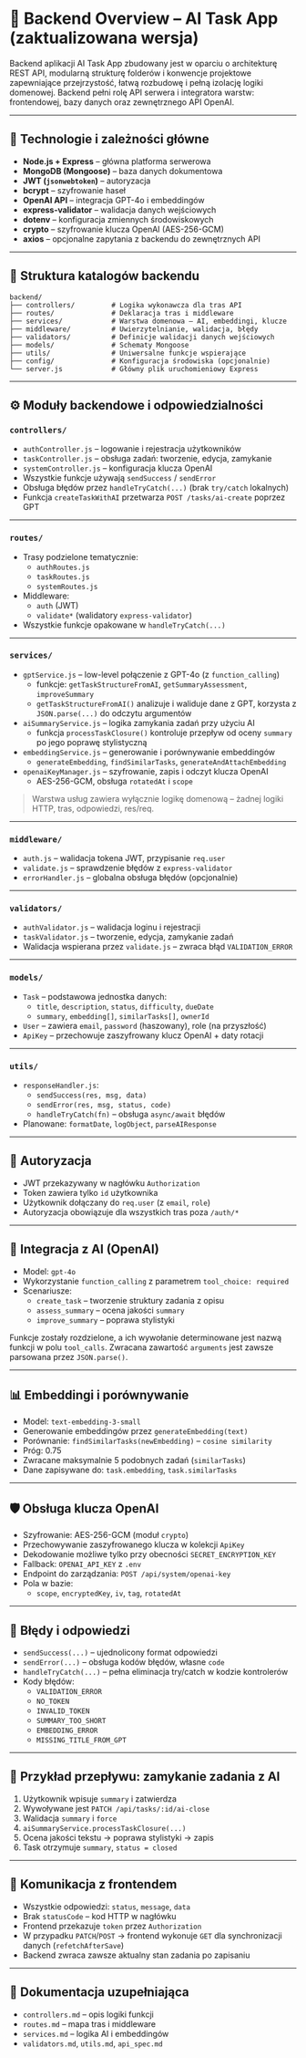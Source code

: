 # 🧱 Backend Overview – AI Task App (zaktualizowana wersja)

Backend aplikacji AI Task App zbudowany jest w oparciu o architekturę REST API, modularną strukturę folderów i konwencje projektowe zapewniające przejrzystość, łatwą rozbudowę i pełną izolację logiki domenowej. Backend pełni rolę API serwera i integratora warstw: frontendowej, bazy danych oraz zewnętrznego API OpenAI.

---

## 🔧 Technologie i zależności główne

- **Node.js + Express** – główna platforma serwerowa
- **MongoDB (Mongoose)** – baza danych dokumentowa
- **JWT (`jsonwebtoken`)** – autoryzacja
- **bcrypt** – szyfrowanie haseł
- **OpenAI API** – integracja GPT-4o i embeddingów
- **express-validator** – walidacja danych wejściowych
- **dotenv** – konfiguracja zmiennych środowiskowych
- **crypto** – szyfrowanie klucza OpenAI (AES-256-GCM)
- **axios** – opcjonalne zapytania z backendu do zewnętrznych API

---

## 📁 Struktura katalogów backendu

```
backend/
├── controllers/         # Logika wykonawcza dla tras API
├── routes/              # Deklaracja tras i middleware
├── services/            # Warstwa domenowa – AI, embeddingi, klucze
├── middleware/          # Uwierzytelnianie, walidacja, błędy
├── validators/          # Definicje walidacji danych wejściowych
├── models/              # Schematy Mongoose
├── utils/               # Uniwersalne funkcje wspierające
├── config/              # Konfiguracja środowiska (opcjonalnie)
└── server.js            # Główny plik uruchomieniowy Express
```

---

## ⚙️ Moduły backendowe i odpowiedzialności

### `controllers/`

- `authController.js` – logowanie i rejestracja użytkowników
- `taskController.js` – obsługa zadań: tworzenie, edycja, zamykanie
- `systemController.js` – konfiguracja klucza OpenAI
- Wszystkie funkcje używają `sendSuccess` / `sendError`
- Obsługa błędów przez `handleTryCatch(...)` (brak `try/catch` lokalnych)
- Funkcja `createTaskWithAI` przetwarza `POST /tasks/ai-create` poprzez GPT

---

### `routes/`

- Trasy podzielone tematycznie:
  - `authRoutes.js`
  - `taskRoutes.js`
  - `systemRoutes.js`
- Middleware:
  - `auth` (JWT)
  - `validate*` (walidatory `express-validator`)
- Wszystkie funkcje opakowane w `handleTryCatch(...)`

---

### `services/`

- `gptService.js` – low-level połączenie z GPT-4o (z `function_calling`)
  - funkcje: `getTaskStructureFromAI`, `getSummaryAssessment`, `improveSummary`
  - `getTaskStructureFromAI()` analizuje i waliduje dane z GPT, korzysta z `JSON.parse(...)` do odczytu argumentów
- `aiSummaryService.js` – logika zamykania zadań przy użyciu AI
  - funkcja `processTaskClosure()` kontroluje przepływ od oceny `summary` po jego poprawę stylistyczną
- `embeddingService.js` – generowanie i porównywanie embeddingów
  - `generateEmbedding`, `findSimilarTasks`, `generateAndAttachEmbedding`
- `openaiKeyManager.js` – szyfrowanie, zapis i odczyt klucza OpenAI
  - AES-256-GCM, obsługa `rotatedAt` i `scope`

> Warstwa usług zawiera wyłącznie logikę domenową – żadnej logiki HTTP, tras, odpowiedzi, res/req.

---

### `middleware/`

- `auth.js` – walidacja tokena JWT, przypisanie `req.user`
- `validate.js` – sprawdzenie błędów z `express-validator`
- `errorHandler.js` – globalna obsługa błędów (opcjonalnie)

---

### `validators/`

- `authValidator.js` – walidacja loginu i rejestracji
- `taskValidator.js` – tworzenie, edycja, zamykanie zadań
- Walidacja wspierana przez `validate.js` – zwraca błąd `VALIDATION_ERROR`

---

### `models/`

- `Task` – podstawowa jednostka danych:
  - `title`, `description`, `status`, `difficulty`, `dueDate`
  - `summary`, `embedding[]`, `similarTasks[]`, `ownerId`
- `User` – zawiera `email`, `password` (haszowany), role (na przyszłość)
- `ApiKey` – przechowuje zaszyfrowany klucz OpenAI + daty rotacji

---

### `utils/`

- `responseHandler.js`:
  - `sendSuccess(res, msg, data)`
  - `sendError(res, msg, status, code)`
  - `handleTryCatch(fn)` – obsługa `async/await` błędów
- Planowane: `formatDate`, `logObject`, `parseAIResponse`

---

## 🔐 Autoryzacja

- JWT przekazywany w nagłówku `Authorization`
- Token zawiera tylko `id` użytkownika
- Użytkownik dołączany do `req.user` (z `email`, `role`)
- Autoryzacja obowiązuje dla wszystkich tras poza `/auth/*`

---

## 🤖 Integracja z AI (OpenAI)

- Model: `gpt-4o`
- Wykorzystanie `function_calling` z parametrem `tool_choice: required`
- Scenariusze:
  - `create_task` – tworzenie struktury zadania z opisu
  - `assess_summary` – ocena jakości `summary`
  - `improve_summary` – poprawa stylistyki

Funkcje zostały rozdzielone, a ich wywołanie determinowane jest nazwą funkcji w polu `tool_calls`. Zwracana zawartość `arguments` jest zawsze parsowana przez `JSON.parse()`.

---

## 📊 Embeddingi i porównywanie

- Model: `text-embedding-3-small`
- Generowanie embeddingów przez `generateEmbedding(text)`
- Porównanie: `findSimilarTasks(newEmbedding)` – `cosine similarity`
- Próg: 0.75
- Zwracane maksymalnie 5 podobnych zadań (`similarTasks`)
- Dane zapisywane do: `task.embedding`, `task.similarTasks`

---

## 🛡️ Obsługa klucza OpenAI

- Szyfrowanie: AES-256-GCM (moduł `crypto`)
- Przechowywanie zaszyfrowanego klucza w kolekcji `ApiKey`
- Dekodowanie możliwe tylko przy obecności `SECRET_ENCRYPTION_KEY`
- Fallback: `OPENAI_API_KEY` z `.env`
- Endpoint do zarządzania: `POST /api/system/openai-key`
- Pola w bazie:
  - `scope`, `encryptedKey`, `iv`, `tag`, `rotatedAt`

---

## 🧩 Błędy i odpowiedzi

- `sendSuccess(...)` – ujednolicony format odpowiedzi
- `sendError(...)` – obsługa kodów błędów, własne `code`
- `handleTryCatch(...)` – pełna eliminacja try/catch w kodzie kontrolerów
- Kody błędów:
  - `VALIDATION_ERROR`
  - `NO_TOKEN`
  - `INVALID_TOKEN`
  - `SUMMARY_TOO_SHORT`
  - `EMBEDDING_ERROR`
  - `MISSING_TITLE_FROM_GPT`

---

## 🧠 Przykład przepływu: zamykanie zadania z AI

1. Użytkownik wpisuje `summary` i zatwierdza
2. Wywoływane jest `PATCH /api/tasks/:id/ai-close`
3. Walidacja `summary` i `force`
4. `aiSummaryService.processTaskClosure(...)`
5. Ocena jakości tekstu → poprawa stylistyki → zapis
6. Task otrzymuje `summary`, `status = closed`

---

## 🔁 Komunikacja z frontendem

- Wszystkie odpowiedzi: `status`, `message`, `data`
- Brak `statusCode` – kod HTTP w nagłówku
- Frontend przekazuje `token` przez `Authorization`
- W przypadku `PATCH`/`POST` → frontend wykonuje `GET` dla synchronizacji danych (`refetchAfterSave`)
- Backend zwraca zawsze aktualny stan zadania po zapisaniu

---

## 📄 Dokumentacja uzupełniająca

- `controllers.md` – opis logiki funkcji
- `routes.md` – mapa tras i middleware
- `services.md` – logika AI i embeddingów
- `validators.md`, `utils.md`, `api_spec.md`
